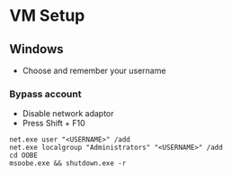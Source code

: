 # VM Setup

## Windows
- Choose and remember your username

### Bypass account
- Disable network adaptor
- Press Shift + F10

```PS1
net.exe user "<USERNAME>" /add 
net.exe localgroup "Administrators" "<USERNAME>" /add 
cd OOBE
msoobe.exe && shutdown.exe -r 
```
